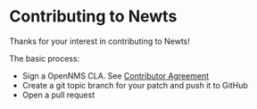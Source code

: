 # Contributing to Newts
Thanks for your interest in contributing to Newts!

The basic process:
- Sign a OpenNMS CLA. See [Contributor Agreement](https://www.opennms.org/wiki/Contributor_Agreement)
- Create a git topic branch for your patch and push it to GitHub
- Open a pull request
